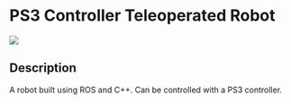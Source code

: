 # PS3 Controller Teleoperated Robot
![](video.gif)

## Description
A robot built using ROS and C++. Can be controlled with a PS3 controller.
